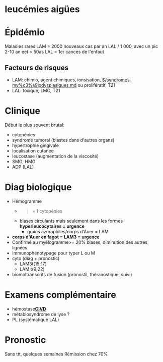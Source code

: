 # leucémies aigües




# Épidémio

Maladies rares 
LAM = 2000 nouveaux cas par an
LAL / 1 000, avec un pic 2-10 an eet > 50as
LAL = 1er cances de l'enfaut


## Facteurs de risques 

- LAM: chimio, agent chimiques, ionsisation, [$/syndromes-my%c3%a9lodysplasiques.md](#syndromes-myc3a9lodysplasiquesmd) ou prolifératif, T21
- LAL: toxique, LMC, T21

# Clinique

Début le plus souvent brutal:
- cytopénies
- syndrome tumoral (blastes dans d'autres organs) 
- hypertrophie gingivale
- localisation cutanée
- leucostase (augmentation de la viscosité)
- SMG, HMG
- ADP (LAL)

# Diag biologique

- Hémogramme
    - >= 1 cytopénies
    - blases circulants mais seulement dans les formes **hyperleucocytaires = urgence**
        - grains azurophiles/corps d'Auer = LAM
- **corps d'Auer en fagot = LAM3 = urgence**
- Confirmé au myélogramme>= 20% blases, diminution des autres lignées
- Immunophénotypage pour typer L ou M
- cyto (diag + pronostic)
    - LAM3t(15;17)
    - LAM t(9;22)
- biomoltranscrits de fusion (pronostil, théranostique, suivi)

# Examens complémentaire

- hémostase[**CIVD**](#civdmd)
- métablosyndrome de lyse ?
- PL (systématique LAL)

# Pronostic

Sans ttt, quelques semaines
  Rémission chez 70%


